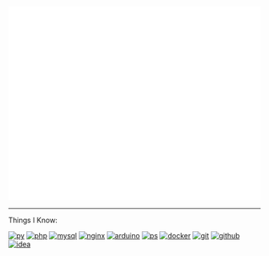 <picture>
  <img src="/github-metrics.svg" alt="Metrics">
</picture>

___
Things I Know:

[![py](https://skillicons.dev/icons?i=py)](https://www.python.org/)
[![php](https://skillicons.dev/icons?i=php)](https://www.php.net/)
[![mysql](https://skillicons.dev/icons?i=mysql)](https://www.mysql.com/)
[![nginx](https://skillicons.dev/icons?i=nginx)](https://www.nginx.com/)
[![arduino](https://skillicons.dev/icons?i=arduino)](https://www.arduino.cc/)
[![ps](https://skillicons.dev/icons?i=ps)](https://www.adobe.com/products/photoshop.html)
[![docker](https://skillicons.dev/icons?i=docker)](https://www.docker.com/)
[![git](https://skillicons.dev/icons?i=git)](https://git-scm.com/)
[![github](https://skillicons.dev/icons?i=github)](https://github.com/)
[![idea](https://skillicons.dev/icons?i=idea)](https://www.jetbrains.com/)
